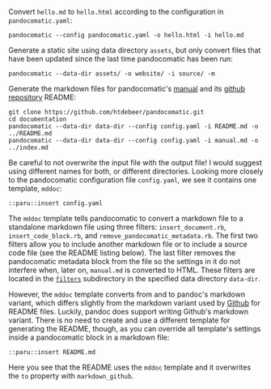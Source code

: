 Convert `hello.md` to `hello.html` according to the configuration in
`pandocomatic.yaml`:

~~~{.bash}
pandocomatic --config pandocomatic.yaml -o hello.html -i hello.md
~~~

Generate a static site using data directory `assets`, but only convert files
that have been updated since the last time pandocomatic has been run:

~~~{.bash}
pandocomatic --data-dir assets/ -o website/ -i source/ -m
~~~

Generate the markdown files for pandocomatic's
[manual](https://heerdebeer.org/Software/markdown/pandocomatic/) and its
[github repository](https://github.com/htdebeer/pandocomatic) README:

~~~{.bash}
git clone https://github.com/htdebeer/pandocomatic.git
cd documentation
pandocomatic --data-dir data-dir --config config.yaml -i README.md -o ../README.md
pandocomatic --data-dir data-dir --config config.yaml -i manual.md -o ../index.md
~~~

Be careful to not overwrite the input file with the output file! I would
suggest using different names for both, or different directories. Looking more
closely to the pandocomatic configuration file `config.yaml`, we see it
contains one template, `mddoc`:

~~~{.yaml}
::paru::insert config.yaml
~~~

The `mddoc` template tells pandocomatic to convert a markdown file to a
standalone markdown file using three filters: `insert_document.rb`,
`insert_code_block.rb`, and `remove_pandocomatic_metadata.rb`. The first two
filters allow you to include another markdown file or to include a source code
file (see the README listing below). The last filter removes the pandocomatic
metadata block from the file so the settings in it do not interfere when,
later on, `manual.md` is converted to HTML.  These filters are located in the
[`filters`](https://github.com/htdebeer/pandocomatic/tree/master/documentation/data-dir/filters)
subdirectory in the specified data directory `data-dir`.

However, the `mddoc` template converts from and to pandoc's markdown variant,
which differs slightly from the markdown variant used by
[Github](https://github.com/) for README files. Luckily, pandoc does support
writing Github's markdown variant. There is no need to create and use a
different template for generating the README, though, as you can override all
template's settings inside a pandocomatic block in a markdown file:

~~~{.markdown}
::paru::insert README.md
~~~

Here you see that the README uses the `mddoc` template and it overwrites the
`to` property with `markdown_github`.
